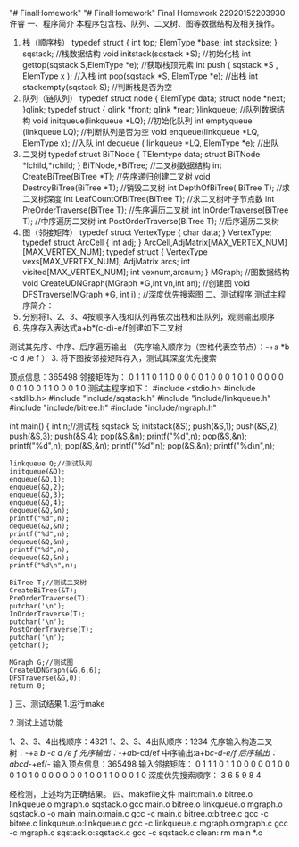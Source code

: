 "# FinalHomework" 
"# FinalHomework" 
Final Homework
22920152203930 许睿
一、程序简介
本程序包含栈、队列、二叉树、图等数据结构及相关操作。
1.	栈（顺序栈）
typedef struct
{
    int  top;
    ElemType   *base;
    int  stacksize;
} sqstack;	//栈数据结构
void initstack(sqstack *S);	//初始化栈
int  gettop(sqstack S,ElemType *e);	//获取栈顶元素
int  push ( sqstack *S , ElemType x );	//入栈
int pop(sqstack *S, ElemType *e);		//出栈
int stackempty(sqstack S);			//判断栈是否为空
2.	队列（链队列）
typedef  struct  node
     {    ElemType  data;
           struct node  *next;
     }qlink;
typedef struct
     {   qlink  *front;
          qlink  *rear;
     }linkqueue;	//队列数据结构
void initqueue(linkqueue  *LQ);	//初始化队列
int emptyqueue (linkqueue  LQ);	//判断队列是否为空
void enqueue(linkqueue *LQ, ElemType  x);	//入队
int  dequeue ( linkqueue *LQ, ElemType *e);	//出队
3.	二叉树
typedef struct BiTNode
{
    TElemtype data;
    struct BiTNode *lchild,*rchild;
} BiTNode,*BiTree;	//二叉树数据结构
int CreateBiTree(BiTree *T);	//先序递归创建二叉树
void DestroyBiTree(BiTree *T);	//销毁二叉树
int DepthOfBiTree( BiTree T);		//求二叉树深度
int LeafCountOfBiTree(BiTree T);	//求二叉树叶子节点数
int PreOrderTraverse(BiTree T);	//先序遍历二叉树
int InOrderTraverse(BiTree T);	//中序遍历二叉树
int PostOrderTraverse(BiTree T);	//后序遍历二叉树
4.	图（邻接矩阵）
typedef struct VertexType
{
    char data;
} VertexType;
typedef struct ArcCell
{
    int adj;
} ArcCell,AdjMatrix[MAX_VERTEX_NUM][MAX_VERTEX_NUM];
typedef struct
{
    VertexType vexs[MAX_VERTEX_NUM];
    AdjMatrix arcs;
    int visited[MAX_VERTEX_NUM];
    int vexnum,arcnum;
} MGraph;	//图数据结构
void CreateUDNGraph(MGraph *G,int vn,int an);	//创建图
void DFSTraverse(MGraph *G, int i) ;				//深度优先搜索图
二、测试程序
测试主程序简介：
1.	分别将1、2、3、4按顺序入栈和队列再依次出栈和出队列，观测输出顺序
2.	先序存入表达式a+b*(c-d)-e/f创建如下二叉树
 
测试其先序、中序、后序遍历输出
（先序输入顺序为（空格代表空节点）：-+a  *b  -c  d  /e  f  ）
3.	将下图按邻接矩阵存入，测试其深度优先搜索
 
顶点信息：365498
邻接矩阵为：
0 1 1 1 0 1
1 0 0 0 0 0
1 0 0 0 1 0
1 0 0 0 0 0
0 0 1 0 0 1
1 0 0 0 1 0
测试主程序如下：
#include <stdio.h>
#include <stdlib.h>
#include "include/sqstack.h"
#include "include/linkqueue.h"
#include "include/bitree.h"
#include "include/mgraph.h"

int main()
{
    int n;//测试栈
    sqstack S;
    initstack(&S);
    push(&S,1);
    push(&S,2);
    push(&S,3);
    push(&S,4);
    pop(&S,&n);
    printf("%d",n);
    pop(&S,&n);
    printf("%d",n);
    pop(&S,&n);
    printf("%d",n);
    pop(&S,&n);
    printf("%d\n",n);

    linkqueue Q;//测试队列
    initqueue(&Q);
    enqueue(&Q,1);
    enqueue(&Q,2);
    enqueue(&Q,3);
    enqueue(&Q,4);
    dequeue(&Q,&n);
    printf("%d",n);
    dequeue(&Q,&n);
    printf("%d",n);
    dequeue(&Q,&n);
    printf("%d",n);
    dequeue(&Q,&n);
    printf("%d\n",n);

    BiTree T;//测试二叉树
    CreateBiTree(&T);
    PreOrderTraverse(T);
    putchar('\n');
    InOrderTraverse(T);
    putchar('\n');
    PostOrderTraverse(T);
    putchar('\n');
    getchar();

    MGraph G;//测试图
    CreateUDNGraph(&G,6,6);
    DFSTraverse(&G,0);
    return 0;
}
三、测试结果
1.运行make
 
2.测试上述功能
 
1、2、3、4出栈顺序：4321
1、2、3、4出队顺序：1234
先序输入构造二叉树：-+a  *b  -c  d  /e  f
先序输出：-+a*b-cd/ef
中序输出:a+b*c-d-e/f
后序输出：abcd-*+ef/-
输入顶点信息：365498
输入邻接矩阵：
0 1 1 1 0 1
1 0 0 0 0 0
1 0 0 0 1 0
1 0 0 0 0 0
0 0 1 0 0 1
1 0 0 0 1 0
深度优先搜索顺序：
3 6 5 9 8 4

经检测，上述均为正确结果。
四、makefile文件
main:main.o bitree.o linkqueue.o mgraph.o sqstack.o
	gcc main.o bitree.o linkqueue.o mgraph.o sqstack.o -o main
main.o:main.c
	gcc -c main.c
bitree.o:bitree.c
	gcc -c bitree.c
linkqueue.o:linkqueue.c
	gcc -c linkqueue.c
mgraph.o:mgraph.c
	gcc -c mgraph.c
sqstack.o:sqstack.c
	gcc -c sqstack.c
clean:
	rm main *.o
